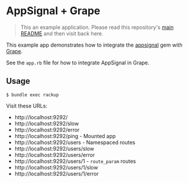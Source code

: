 # AppSignal + Grape

> This an example application. Please read this repository's [main
  README](../../blob/master/README.md) and then visit back here.

This example app demonstrates how to integrate the [appsignal][appsignal-gem]
gem with [Grape][sinatra].

See the `app.rb` file for how to integrate AppSignal in Grape.

## Usage

```
$ bundle exec rackup
```

Visit these URLs:

- http://localhost:9292/
- http://localhost:9292/slow
- http://localhost:9292/error
- http://localhost:9292/ping - Mounted app
- http://localhost:9292/users - Namespaced routes
- http://localhost:9292/users/slow
- http://localhost:9292/users/error
- http://localhost:9292/users/1 - `route_param` routes
- http://localhost:9292/users/1/slow
- http://localhost:9292/users/1/error

[appsignal-gem]: https://github.com/appsignal/appsignal-ruby
[sinatra]: http://www.ruby-grape.org/
